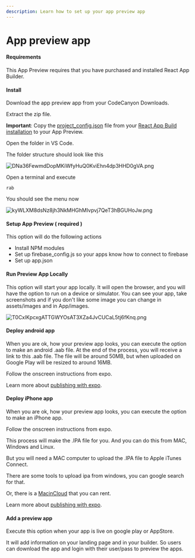 ```yaml
---
description: Learn how to set up your app preview app
---
```


# App preview app

#### Requirements

This App Preview requires that you have purchased and installed React App Builder.

#### Install

Download the app preview app from your CodeCanyon Downloads.

Extract the zip file.

**Important**: Copy the [project\_config.json](https://mobidonia.support-hub.io/articles/project-confiigjson-1431) file from your [React App Build installation](https://mobidonia.support-hub.io/knowledgebase/129) to your App Preview.

Open the folder in VS Code.

The folder structure should look like this

![DNa36FewmdDopMKiWfyHuQ0KviEhn4dp3HHD0gVA.png](https://support-hub--assets.s3.eu-west-2.amazonaws.com/assets/74/images/DNa36FewmdDopMKiWfyHuQ0KviEhn4dp3HHD0gVA.png)

Open a terminal and execute

```text
rab
```

You should see the menu now

![kyWLXM8dsNz8jh3NkMHGhMIvpvj7QeT3hBGUHoJw.png](https://support-hub--assets.s3.eu-west-2.amazonaws.com/assets/74/images/kyWLXM8dsNz8jh3NkMHGhMIvpvj7QeT3hBGUHoJw.png)

#### Setup App Preview \( required \)

This option will do the following actions

* Install NPM modules
* Set up firebase\_config.js so your apps know how to connect to firebase
* Set up app.json

#### Run Preview App Locally

This option will start your app locally. It will open the browser, and you will have the option to run on a device or simulator. You can see your app, take screenshots and if you don't like some image you can change in assets/images and in App/images.

![T0CxlKpcxgATTGWYOsAT3XZa4JvCUCaL5tj6fKnq.png](https://support-hub--assets.s3.eu-west-2.amazonaws.com/assets/74/images/T0CxlKpcxgATTGWYOsAT3XZa4JvCUCaL5tj6fKnq.png)

#### Deploy android app

When you are ok, how your preview app looks, you can execute the option to make an android .aab file. At the end of the process, you will receive a link to this .aab file. The file will be around 50MB, but when uploaded on Google Play will be resized to around 16MB.

Follow the onscreen instructions from expo.

Learn more about [publishing with expo](https://docs.expo.io/versions/v35.0.0/distribution/building-standalone-apps/).

#### Deploy iPhone app

When you are ok, how your preview app looks, you can execute the option to make an iPhone app.

Follow the onscreen instructions from expo.

This process will make the .IPA file for you. And you can do this from MAC, Windows and Linux.

But you will need a MAC computer to upload the .IPA file to Apple iTunes Connect.

There are some tools to upload ipa from windows, you can google search for that.

Or, there is a [MacinCloud](https://www.macincloud.com/) that you can rent.

Learn more about [publishing with expo](https://docs.expo.io/versions/v35.0.0/distribution/building-standalone-apps/).

#### Add a preview app

Execute this option when your app is live on google play or AppStore.

It will add information on your landing page and in your builder. So users can download the app and login with their user/pass to preview the apps.


